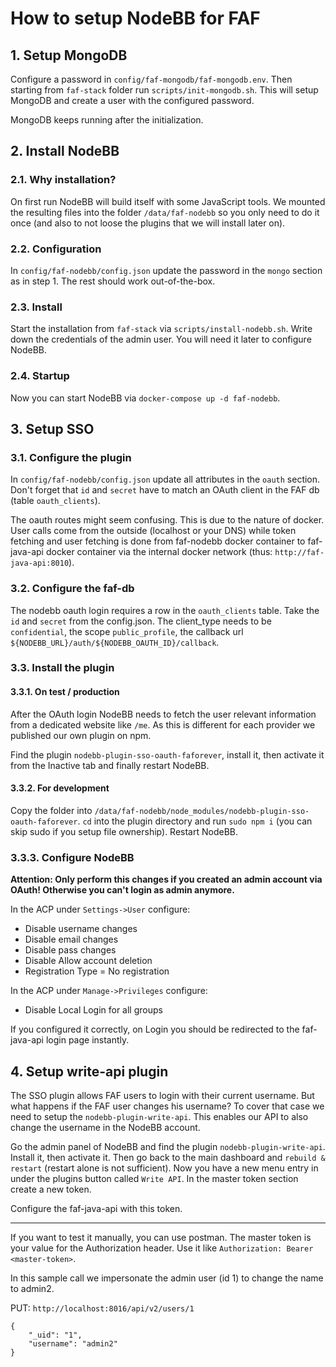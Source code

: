 # How to setup NodeBB for FAF

## 1. Setup MongoDB
Configure a password in `config/faf-mongodb/faf-mongodb.env`. Then starting from `faf-stack` folder run
`scripts/init-mongodb.sh`. This will setup MongoDB and create a user with the configured password.

MongoDB keeps running after the initialization.


## 2. Install NodeBB

### 2.1. Why installation?
On first run NodeBB will build itself with some JavaScript tools. We mounted the resulting files into the folder
`/data/faf-nodebb` so you only need to do it once (and also to not loose the plugins that we will install later on).


### 2.2. Configuration
In `config/faf-nodebb/config.json` update the password in the `mongo` section as in step 1. The rest should work
out-of-the-box.

### 2.3. Install
Start the installation from `faf-stack` via `scripts/install-nodebb.sh`.
Write down the credentials of the admin user. You will need it later to configure NodeBB.

### 2.4. Startup
Now you can start NodeBB via `docker-compose up -d faf-nodebb`.


## 3. Setup SSO

### 3.1. Configure the plugin
In `config/faf-nodebb/config.json` update all attributes in the `oauth` section. Don't forget that `id` and `secret`
have to match an OAuth client in the FAF db (table `oauth_clients`).

The oauth routes might seem confusing. This is due to the nature of docker. User calls come from the outside (localhost
or your DNS) while token fetching and user fetching is done from faf-nodebb docker container to faf-java-api docker
container via the internal docker network (thus: `http://faf-java-api:8010`).

### 3.2. Configure the faf-db
The nodebb oauth login requires a row in the `oauth_clients` table. Take the `id` and `secret` from the config.json.
The client_type needs to be `confidential`, the scope `public_profile`, the callback url
`${NODEBB_URL}/auth/${NODEBB_OAUTH_ID}/callback`.

### 3.3. Install the plugin

#### 3.3.1. On test / production
After the OAuth login NodeBB needs to fetch the user relevant information from a dedicated website like `/me`. As this
is different for each provider we published our own plugin on npm.

Find the plugin `nodebb-plugin-sso-oauth-faforever`, install it, then activate it from the Inactive tab and finally
restart NodeBB.

#### 3.3.2. For development
Copy the folder into `/data/faf-nodebb/node_modules/nodebb-plugin-sso-oauth-faforever`. `cd` into the plugin directory
and run `sudo npm i` (you can skip sudo if you setup file ownership). Restart NodeBB.

### 3.3.3. Configure NodeBB
**Attention: Only perform this changes if you created an admin account via OAuth! Otherwise you can't login as admin
anymore.**

In the ACP under `Settings->User` configure:
 -  Disable username changes
 -  Disable email changes
 -  Disable pass changes
 -  Disable Allow account deletion
 -  Registration Type = No registration

 In the ACP under `Manage->Privileges` configure:
 - Disable Local Login for all groups

If you configured it correctly, on Login you should be redirected to the faf-java-api login page instantly.


## 4. Setup write-api plugin
The SSO plugin allows FAF users to login with their current username. But what happens if the FAF user changes his
username? To cover that case we need to setup the `nodebb-plugin-write-api`. This enables our API to also change the
username in the NodeBB account.

Go the admin panel of NodeBB and find the plugin `nodebb-plugin-write-api`. Install it, then activate it. Then go back
to the main dashboard and `rebuild & restart` (restart alone is not sufficient). Now you have a new menu entry in under
the plugins button called `Write API`. In the master token section create a new token.

Configure the faf-java-api with this token.

---------

If you want to test it manually, you can use postman. The master token is your value for the Authorization header.
Use it like `Authorization: Bearer <master-token>`.

In this sample call we impersonate the admin user (id 1) to change the name to admin2.

PUT: `http://localhost:8016/api/v2/users/1`
```
{
   	"_uid": "1",
   	"username": "admin2"
}
```
